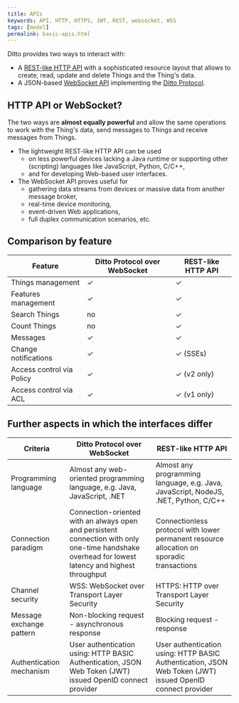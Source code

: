 ```yaml
---
title: APIs
keywords: API, HTTP, HTTPS, JWT, REST, websocket, WSS
tags: [model]
permalink: basic-apis.html
---
```


Ditto provides two ways to interact with:

* A [REST-like HTTP API](httpapi-overview.html) with a sophisticated resource layout that allows to create, read,
  update and delete Things and the Thing's data.
* A JSON-based [WebSocket API](httpapi-protocol-bindings-websocket.html) implementing the
  [Ditto Protocol](protocol-overview.html).


## HTTP API or WebSocket?

The two ways are **almost equally powerful** and allow the same operations to work with the Thing's data, send 
messages to Things and receive messages from Things.

* The lightweight REST-like HTTP API can be used
    * on less powerful devices lacking a Java runtime or supporting other (scripting) languages like JavaScript, Python, C/C++,
    * and for developing Web-based user interfaces.
* The WebSocket API proves useful for
    * gathering data streams from devices or massive data from another message broker,
    * real-time device monitoring,
    * event-driven Web applications,
    * full duplex communication scenarios, etc.
   
    
## Comparison by feature

| Feature | Ditto Protocol over WebSocket | REST-like HTTP API |
|---------|--------------------------------|---------------------------|
| Things management             | ✓     | ✓ |
| Features management           | ✓     | ✓ |
| Search Things                 | no    | ✓ |
| Count Things                  | no    | ✓ |
| Messages                      | ✓     | ✓ |
| Change notifications          | ✓     | ✓ (SSEs) |
| Access control via Policy	    | ✓     | ✓ (v2 only) |
| Access control via ACL        | ✓     | ✓ (v1 only) |


## Further aspects in which the interfaces differ

| Criteria            | Ditto Protocol over WebSocket	| REST-like HTTP API |
|---------------------|---------------------------------|---------------------------|
| Programming language      | Almost any web-oriented programming language, e.g. Java, JavaScript, .NET | Almost any programming language, e.g. Java, JavaScript, NodeJS, .NET, Python, C/C++ |
| Connection paradigm       | Connection-oriented with an always open and persistent connection with only one-time handshake overhead for lowest latency and highest throughput | Connectionless protocol with lower permanent resource allocation on sporadic transactions |
| Channel security          | WSS: WebSocket over Transport Layer Security | HTTPS: HTTP over Transport Layer Security |
| Message exchange pattern  | Non-blocking request - asynchronous response | Blocking request - response |
| Authentication mechanism  | User authentication using: HTTP BASIC Authentication, JSON Web Token (JWT) issued OpenID connect provider | User authentication using: HTTP BASIC Authentication, JSON Web Token (JWT) issued OpenID connect provider |
